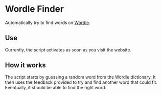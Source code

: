 # Wordle Finder

Automatically try to find words on [Wordle](https://www.powerlanguage.co.uk/wordle/).

## Use

Currently, the script activates as soon as you visit the website.

## How it works

The script starts by guessing a random word from the Wordle dictionary.
It then uses the feedback provided to try and find another word that could fit.
Eventually, it should be able to find the right word.

